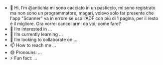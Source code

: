 - 👋 Hi, I’m @antichia mi sono cacciato in un pasticcio, mi sono registrato ma non sono un programmatore, magari, volevo solo far presente che l'app "Scanner" va in errore se uso l'ADF con più di 1 pagina, per il resto è il migliore. Ora vorrei cancellarmi da voi, come fare?
- 👀 I’m interested in ...
- 🌱 I’m currently learning ...
- 💞️ I’m looking to collaborate on ...
- 📫 How to reach me ...
- 😄 Pronouns: ...
- ⚡ Fun fact: ...

<!---
antichia/antichia is a ✨ special ✨ repository because its `README.md` (this file) appears on your GitHub profile.
You can click the Preview link to take a look at your changes.
--->
